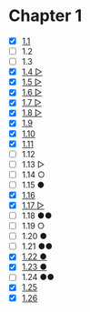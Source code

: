 # Chapter 1

- [x] [1.1](./ex.1.1.md)
- [ ] 1.2
- [ ] 1.3
- [x] [1.4 ▷](./ex.1.4.md)
- [x] [1.5 ▷](./ex.1.5.md)
- [x] [1.6 ▷](./ex.1.6.md)
- [x] [1.7 ▷](./ex.1.7.md)
- [x] [1.8 ▷](./ex.1.8.md)
- [x] [1.9](./ex.1.9.md)
- [x] [1.10](./ex.1.10.md)
- [x] [1.11](./ex.1.11.md)
- [ ] 1.12
- [ ] 1.13 ▷
- [ ] 1.14 ○
- [ ] 1.15 ●
- [x] [1.16](./ex.1.16.cpp)
- [x] [1.17 ▷](./ex.1.7.md)
- [ ] 1.18 ●●
- [ ] 1.19 ○
- [ ] 1.20 ●
- [ ] 1.21 ●●
- [x] [1.22 ●](./ex.1.22.md)
- [x] [1.23 ●](./ex.1.23.md)
- [ ] 1.24 ●●
- [x] [1.25](./ex.1.25.md)
- [x] [1.26](./ex.1.26.md)
